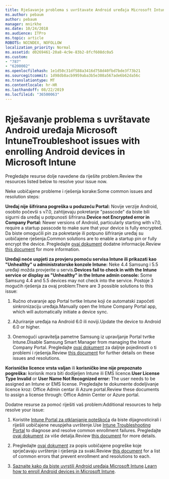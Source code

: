```yaml
---
title: Rješavanje problema s uvrštavate Android uređaja Microsoft Intune
ms.author: pebaum
author: pebaum
manager: mnirkhe
ms.date: 10/24/2018
ms.audience: ITPro
ms.topic: article
ROBOTS: NOINDEX, NOFOLLOW
localization_priority: Normal
ms.assetid: d0269461-20a8-4c9e-83b2-8fcf608dc0a5
ms.custom:
- "787"
- "6200002"
ms.openlocfilehash: 1e1d50c31df588a3416d758d40fbd7bde3f73b21
ms.sourcegitcommit: 1d98db8acb9959aba3b5e308a567ade6b62da56c
ms.translationtype: MT
ms.contentlocale: hr-HR
ms.lasthandoff: 08/22/2019
ms.locfileid: "36500063"
---
```

# <a name="troubleshoot-issues-with-enrolling-android-devices-in-microsoft-intune"></a><span data-ttu-id="a7268-102">Rješavanje problema s uvrštavate Android uređaja Microsoft Intune</span><span class="sxs-lookup"><span data-stu-id="a7268-102">Troubleshoot issues with enrolling Android devices in Microsoft Intune</span></span>

<span data-ttu-id="a7268-103">Pregledajte resurse dolje navedene da riješite problem.</span><span class="sxs-lookup"><span data-stu-id="a7268-103">Review the resources listed below to resolve your issue now.</span></span>
  
<span data-ttu-id="a7268-104">Neke uobičajene probleme i rješenja korake:</span><span class="sxs-lookup"><span data-stu-id="a7268-104">Some common issues and resolution steps:</span></span>
  
 <span data-ttu-id="a7268-105">**Uređaj nije šifrirana pogreška u poduzeću Portal:** Novije verzije Android, osobito počevši s v7.0, zahtijevaju pokretanje "passcode" da biste bili sigurni da uređaj u potpunosti šifrirana.</span><span class="sxs-lookup"><span data-stu-id="a7268-105">**Device not Encrypted error in Company Portal:** Newer versions of Android, particularly starting with v7.0, require a startup passcode to make sure that your device is fully encrypted.</span></span> <span data-ttu-id="a7268-106">Da biste omogućili pin za pokretanje ili potpuno šifriranje uređaj su uobičajene rješenja.</span><span class="sxs-lookup"><span data-stu-id="a7268-106">Common solutions are to enable a startup pin or fully encrypt the device.</span></span> <span data-ttu-id="a7268-107">Pregledajte [ovaj dokument](https://docs.microsoft.com/intune-user-help/your-device-appears-encrypted-but-cp-says-otherwise-android) dodatne informacije.</span><span class="sxs-lookup"><span data-stu-id="a7268-107">Review [this document](https://docs.microsoft.com/intune-user-help/your-device-appears-encrypted-but-cp-says-otherwise-android) for more information.</span></span>
  
 <span data-ttu-id="a7268-108">**Uređaji neće uspjeti za provjeru pomoću servisa Intune ili prikazati kao "Unhealthy" u administratorske konzole Intune:** Neke 4.4 Samsung i 5.5 uređaji možda provjerite u servis.</span><span class="sxs-lookup"><span data-stu-id="a7268-108">**Devices fail to check in with the Intune service or display as "Unhealthy" in the Intune admin console:** Some Samsung 4.4 and 5.5 devices may not check into the service.</span></span> <span data-ttu-id="a7268-109">Postoje 3 mogućih rješenja za ovaj problem:</span><span class="sxs-lookup"><span data-stu-id="a7268-109">There are 3 possible solutions to this issue:</span></span>
  
1. <span data-ttu-id="a7268-110">Ručno otvaranje app Portal tvrtke Intune koji će automatski započeti sinkronizaciju uređaja.</span><span class="sxs-lookup"><span data-stu-id="a7268-110">Manually open the Intune Company Portal app, which will automatically initiate a device sync.</span></span>

2. <span data-ttu-id="a7268-111">Ažuriranje uređaja na Android 6.0 ili noviji.</span><span class="sxs-lookup"><span data-stu-id="a7268-111">Update the device to Android 6.0 or higher.</span></span>

3. <span data-ttu-id="a7268-112">Onemogući upravitelja pametne Samsung iz upravljanje Portal tvrtke Intune.</span><span class="sxs-lookup"><span data-stu-id="a7268-112">Disable Samsung Smart Manager from managing the Intune Company Portal.</span></span> <span data-ttu-id="a7268-113">Pregledajte [ovaj dokument](https://docs.microsoft.com/intune-classic/troubleshoot/troubleshoot-device-enrollment-in-intune#devices-fail-to-check-in-with-the-intune-service-and-display-as-unhealthy-in-the-intune-admin-console) za daljnje pojedinosti o ti problemi i rješenja.</span><span class="sxs-lookup"><span data-stu-id="a7268-113">Review [this document](https://docs.microsoft.com/intune-classic/troubleshoot/troubleshoot-device-enrollment-in-intune#devices-fail-to-check-in-with-the-intune-service-and-display-as-unhealthy-in-the-intune-admin-console) for further details on these issues and resolutions.</span></span>

 <span data-ttu-id="a7268-114">**Korisničke licence vrsta valjan** ili **korisničko ime nije prepoznato pogreška:** korisnik mora biti dodijeljen Intune ili EMS licence.</span><span class="sxs-lookup"><span data-stu-id="a7268-114">**User License Type Invalid** or **User Name Not Recognized error:** The user needs to be assigned an Intune or EMS license.</span></span> <span data-ttu-id="a7268-115">Pregledajte te dokumente dodeljivanje licence kroz: Office Admin centar ili Azure portal.</span><span class="sxs-lookup"><span data-stu-id="a7268-115">Review these documents to assign a license through: Office Admin Center or Azure portal.</span></span>
  
<span data-ttu-id="a7268-116">Dodatne resurse za pomoć riješiti vaš problem:</span><span class="sxs-lookup"><span data-stu-id="a7268-116">Additional resources to help resolve your issue:</span></span>
  
1. <span data-ttu-id="a7268-117">Koristite [Intune Portal za otklanjanje poteškoća](https://devicemanagement.microsoft.com/#blade/Microsoft_Intune_DeviceSettings/TroubleshootBlade) da biste dijagnosticirali i riješili uobičajene neuspjeha uvrštenje.</span><span class="sxs-lookup"><span data-stu-id="a7268-117">Use [Intune Troubleshooting Portal](https://devicemanagement.microsoft.com/#blade/Microsoft_Intune_DeviceSettings/TroubleshootBlade) to diagnose and resolve common enrollment failures.</span></span> <span data-ttu-id="a7268-118">Pregledajte [ovaj dokument](https://docs.microsoft.com/intune/help-desk-operators) za više detalja.</span><span class="sxs-lookup"><span data-stu-id="a7268-118">Review [this document](https://docs.microsoft.com/intune/help-desk-operators) for more details.</span></span>

2. <span data-ttu-id="a7268-119">Pregledajte [ovaj dokument](https://docs.microsoft.com/intune-classic/Troubleshoot/troubleshoot-device-enrollment-in-intune) za popis uobičajene pogreške koje sprječavaju uvrštenje i rješenja za svaki.</span><span class="sxs-lookup"><span data-stu-id="a7268-119">Review [this document](https://docs.microsoft.com/intune-classic/Troubleshoot/troubleshoot-device-enrollment-in-intune) for a list of common errors that prevent enrollment and resolutions to each.</span></span>

3. <span data-ttu-id="a7268-120">[Saznajte kako da biste uvrstili Android uređaja Microsoft Intune](https://docs.microsoft.com/intune/android-enroll).</span><span class="sxs-lookup"><span data-stu-id="a7268-120">[Learn how to enroll Android devices in Microsoft Intune](https://docs.microsoft.com/intune/android-enroll).</span></span>
